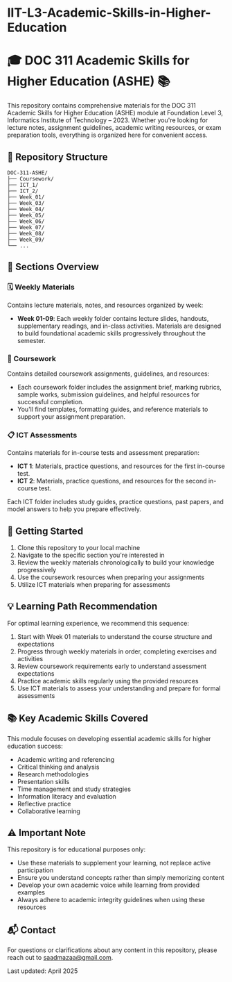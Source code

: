# IIT-L3-Academic-Skills-in-Higher-Education

# 🎓 DOC 311 Academic Skills for Higher Education (ASHE) 📚

This repository contains comprehensive materials for the DOC 311 Academic Skills for Higher Education (ASHE) module at Foundation Level 3, Informatics Institute of Technology – 2023. Whether you're looking for lecture notes, assignment guidelines, academic writing resources, or exam preparation tools, everything is organized here for convenient access.

## 📂 Repository Structure

```
DOC-311-ASHE/
├── Coursework/
├── ICT_1/
├── ICT_2/
├── Week_01/
├── Week_03/
├── Week_04/
├── Week_05/
├── Week_06/
├── Week_07/
├── Week_08/
├── Week_09/
└── ...
```

## 📑 Sections Overview

### 🗓️ Weekly Materials
Contains lecture materials, notes, and resources organized by week:

- **Week 01-09**: Each weekly folder contains lecture slides, handouts, supplementary readings, and in-class activities. Materials are designed to build foundational academic skills progressively throughout the semester.

### 📝 Coursework
Contains detailed coursework assignments, guidelines, and resources:

- Each coursework folder includes the assignment brief, marking rubrics, sample works, submission guidelines, and helpful resources for successful completion.
- You'll find templates, formatting guides, and reference materials to support your assignment preparation.

### 📋 ICT Assessments
Contains materials for in-course tests and assessment preparation:

- **ICT 1**: Materials, practice questions, and resources for the first in-course test.
- **ICT 2**: Materials, practice questions, and resources for the second in-course test.

Each ICT folder includes study guides, practice questions, past papers, and model answers to help you prepare effectively.

## 🚀 Getting Started

1. Clone this repository to your local machine
2. Navigate to the specific section you're interested in
3. Review the weekly materials chronologically to build your knowledge progressively
4. Use the coursework resources when preparing your assignments
5. Utilize ICT materials when preparing for assessments

## 💡 Learning Path Recommendation

For optimal learning experience, we recommend this sequence:

1. Start with Week 01 materials to understand the course structure and expectations
2. Progress through weekly materials in order, completing exercises and activities
3. Review coursework requirements early to understand assessment expectations
4. Practice academic skills regularly using the provided resources
5. Use ICT materials to assess your understanding and prepare for formal assessments

## 📚 Key Academic Skills Covered

This module focuses on developing essential academic skills for higher education success:

- Academic writing and referencing
- Critical thinking and analysis
- Research methodologies
- Presentation skills
- Time management and study strategies
- Information literacy and evaluation
- Reflective practice
- Collaborative learning

## ⚠️ Important Note

This repository is for educational purposes only:

- Use these materials to supplement your learning, not replace active participation
- Ensure you understand concepts rather than simply memorizing content
- Develop your own academic voice while learning from provided examples
- Always adhere to academic integrity guidelines when using these resources

## 📬 Contact

For questions or clarifications about any content in this repository, please reach out to saadmazaa@gmail.com.

Last updated: April 2025
